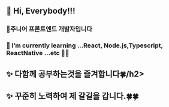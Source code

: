 <h2>👋 Hi, Everybody!!!</h2>
<h3>👀주니어 프론트엔드 개발자입니다</h3>
<h3>🌱 I’m currently learning ...React, Node.js,Typescript, ReactNative ...etc 👊👊</h3>
<h2>✨ 다함께 공부하는것을 즐겨합니다🍀/h2>
<h2>✨ 꾸준히 노력하여 제 갈길을 갑니다.🍀🍀</h2>

